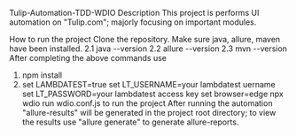Tulip-Automation-TDD-WDIO
Description
This project is performs UI automation on "Tulip.com"; majorly focusing on important modules.

How to run the project
Clone the repository.
Make sure java, allure, maven have been installed. 2.1 java --version 2.2 allure --version 2.3 mvn --version
After completing the above commands use 
  1. npm install
  2. set LAMBDATEST=true
    set LT_USERNAME=your lambdatest uername
    set LT_PASSWORD=your lambdatest access key
    set browser=edge
    npx wdio run wdio.conf.js
to run the project
After running the automation "allure-results" will be generated in the project root directory; to view the results use "allure generate" to generate allure-reports.
